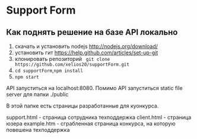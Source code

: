 Support Form
=========

## Как поднять решение на базе API локально

1. скачать и установить nodejs http://nodejs.org/download/
2. установить гит https://help.github.com/articles/set-up-git
3. клонировать репозиторий ``` git clone https://github.com/xelios20/supportForm.git```
4. ```cd supportForm```,```npm install```
5. ```npm start```

API запуститься на localhost:8080. Помимо API запуститься static file server для папки ./public 

В этой папке есть страницы разработанные для куонкурса.

support.html - страница сотрудника техподдержка
client.html - страница юзера
example.htm - сграбленная страница конкурса, на которую повешена техподдержка